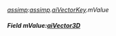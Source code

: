 _[assimp](../../modules/assimp/assimp-module.md):[assimp](../../modules/assimp/assimp-module.md).[aiVectorKey](../../modules/assimp/assimp-aivectorkey.md).mValue_
##### Field mValue:[aiVector3D](../../modules/assimp/assimp-aivector3d.md)
